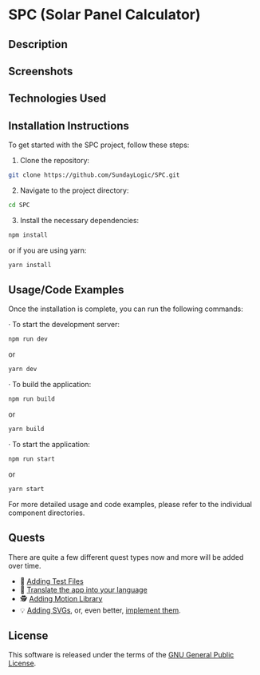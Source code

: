 # SPC (Solar Panel Calculator)

## Description

## Screenshots

## Technologies Used

## Installation Instructions

To get started with the SPC project, follow these steps:
1. Clone the repository:
```bash
git clone https://github.com/SundayLogic/SPC.git
```
2. Navigate to the project directory:
```bash
cd SPC
```
3. Install the necessary dependencies:
```bash
npm install
```
or if you are using yarn:
```bash
yarn install
```
## Usage/Code Examples
Once the installation is complete, you can run the following commands:

&middot; To start the development server:
```bash
npm run dev
```
or
```bash
yarn dev
```
&middot; To build the application:
```bash
npm run build
```
or
```bash
yarn build
```
&middot; To start the application:
```bash
npm run start
```
or
```bash
yarn start
```
For more detailed usage and code examples, please refer to the individual component directories.

## Quests

There are quite a few different quest types now and more will be added over time.

* 🐛 [Adding Test Files](CONTRIBUTING.md#testing-and-reporting-issues)
* 📃 [Translate the app into your language](CONTRIBUTING.md#translating-the-app)
* 🕵️ [Adding Motion Library](CONTRIBUTING.md#solving-notes)
* 💡 [Adding SVGs](CONTRIBUTING.md#suggesting-new-quests), or, even better, [implement them](CONTRIBUTING.md#developing-new-quests).

## License

This software is released under the terms of the [GNU General Public License](http://www.gnu.org/licenses/gpl-3.0.html).
